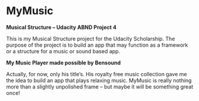# MyMusic
<b>Musical Structure – Udacity ABND Project 4</b>

This is my Musical Structure project for the Udacity Scholarship. The purpose of the project is to build an app that may function as a framework or a structure for a music or sound based app. 

<b>My Music Player made possible by Bensound</b>

Actually, for now, only his title’s. His royalty free music collection gave me the idea to build an app that plays relaxing music. MyMusic is really nothing more than a slightly unpolished frame – but maybe it will be something great once!
